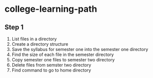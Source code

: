# college-learning-path

## Step 1

1. List files in a directory
2. Create a directory structure
3. Save the syllabus for semester one into the semester one directory
4. Find the size of each file in the semester directory
5. Copy semester one files to semester two directory
6. Delete files from semster two directory
7. Find command to go to home directory
